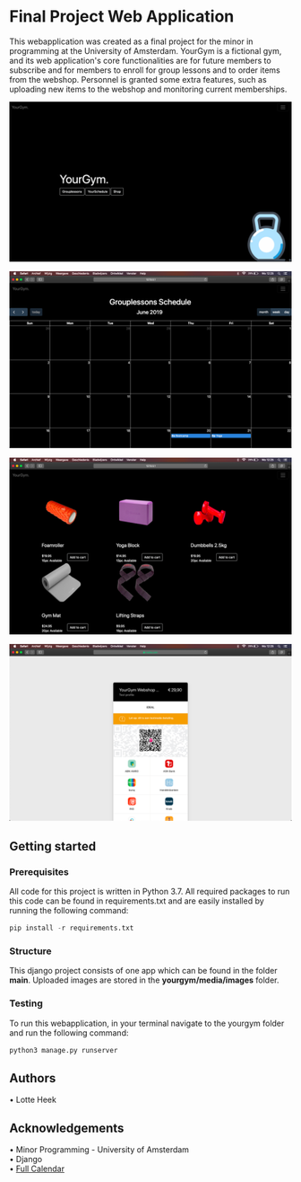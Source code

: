 # Final Project Web Application

This webapplication was created as a final project for the minor in programming at the University of Amsterdam. YourGym is a fictional gym, and its web application's core functionalities are for future members to subscribe and for members to enroll for group lessons and to order items from the webshop. Personnel is granted some extra features, such as uploading new items to the webshop and monitoring current memberships.

![alt text][index]

[index]: https://github.com/LotteSuz/programmeerproject/blob/master/images/readme_index.png "Index page"

![alt text][calendar]

[calendar]: https://github.com/LotteSuz/programmeerproject/blob/master/images/readme_group.png "Index page"

![alt text][shop]

[shop]: https://github.com/LotteSuz/programmeerproject/blob/master/images/readme_shop.png "Index page"

![alt text][mollie]

[mollie]: https://github.com/LotteSuz/programmeerproject/blob/master/images/readme_mollie.png "Index page"


## Getting started
### Prerequisites
All code for this project is written in Python 3.7. All required packages to run this code can be found in requirements.txt and are easily installed by running the following command:

```python
pip install -r requirements.txt
```

### Structure
This django project consists of one app which can be found in the folder __main__. Uploaded images are stored in the __yourgym/media/images__ folder.

### Testing
To run this webapplication, in your terminal navigate to the yourgym folder and run the following command:

```python
python3 manage.py runserver
```

## Authors
• Lotte Heek

## Acknowledgements
• Minor Programming - University of Amsterdam \
• Django \
• [Full Calendar](https://github.com/fullcalendar/fullcalendar)
